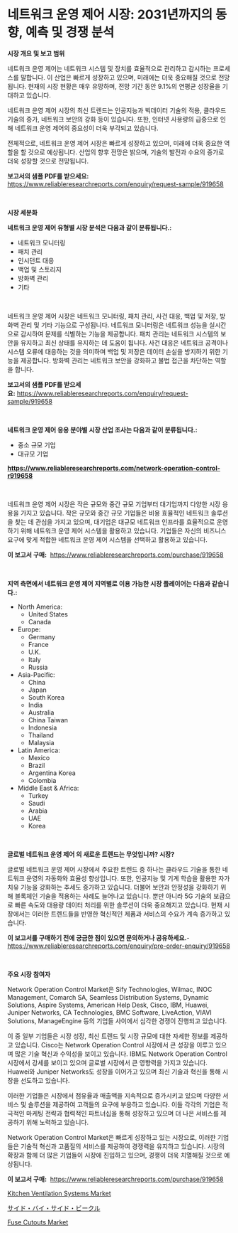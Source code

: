 <p><h1>네트워크 운영 제어 시장: 2031년까지의 동향, 예측 및 경쟁 분석</h1></p><p><strong>시장 개요 및 보고 범위</strong></p>
<p><p>네트워크 운영 제어는 네트워크 시스템 및 장치를 효율적으로 관리하고 감시하는 프로세스를 말합니다. 이 산업은 빠르게 성장하고 있으며, 미래에는 더욱 중요해질 것으로 전망됩니다. 현재의 시장 현황은 매우 유망하며, 전망 기간 동안 9.1%의 연평균 성장율을 기대하고 있습니다.</p><p>네트워크 운영 제어 시장의 최신 트렌드는 인공지능과 빅데이터 기술의 적용, 클라우드 기술의 증가, 네트워크 보안의 강화 등이 있습니다. 또한, 인터넷 사용량의 급증으로 인해 네트워크 운영 제어의 중요성이 더욱 부각되고 있습니다.</p><p>전체적으로, 네트워크 운영 제어 시장은 빠르게 성장하고 있으며, 미래에 더욱 중요한 역할을 할 것으로 예상됩니다. 산업의 향후 전망은 밝으며, 기술의 발전과 수요의 증가로 더욱 성장할 것으로 전망됩니다.</p></p>
<p><strong>보고서의 샘플 PDF를 받으세요:</strong> <a href="https://www.reliableresearchreports.com/enquiry/request-sample/919658">https://www.reliableresearchreports.com/enquiry/request-sample/919658</a></p>
<p>&nbsp;</p>
<p><strong>시장 세분화</strong></p>
<p><strong>네트워크 운영 제어 유형별 시장 분석은 다음과 같이 분류됩니다.:</strong></p>
<p><ul><li>네트워크 모니터링</li><li>패치 관리</li><li>인시던트 대응</li><li>백업 및 스토리지</li><li>방화벽 관리</li><li>기타</li></ul></p>
<p>&nbsp;</p>
<p><p>네트워크 운영 제어 시장은 네트워크 모니터링, 패치 관리, 사건 대응, 백업 및 저장, 방화벽 관리 및 기타 기능으로 구성됩니다. 네트워크 모니터링은 네트워크 성능을 실시간으로 감시하여 문제를 식별하는 기능을 제공합니다. 패치 관리는 네트워크 시스템의 보안을 유지하고 최신 상태를 유지하는 데 도움이 됩니다. 사건 대응은 네트워크 공격이나 시스템 오류에 대응하는 것을 의미하며 백업 및 저장은 데이터 손실을 방지하기 위한 기능을 제공합니다. 방화벽 관리는 네트워크 보안을 강화하고 불법 접근을 차단하는 역할을 합니다.</p></p>
<p><strong>보고서의 샘플 PDF를 받으세요:</strong>&nbsp;<a href="https://www.reliableresearchreports.com/enquiry/request-sample/919658">https://www.reliableresearchreports.com/enquiry/request-sample/919658</a></p>
<p>&nbsp;</p>
<p><strong> 네트워크 운영 제어 응용 분야별 시장 산업 조사는 다음과 같이 분류됩니다.:</strong></p>
<p><ul><li>중소 규모 기업</li><li>대규모 기업</li></ul></p>
<p><strong><a href="https://www.reliableresearchreports.com/network-operation-control-r919658">https://www.reliableresearchreports.com/network-operation-control-r919658</a></strong></p>
<p>&nbsp;</p>
<p><p>네트워크 운영 제어 시장은 작은 규모와 중간 규모 기업부터 대기업까지 다양한 시장 응용을 가지고 있습니다. 작은 규모와 중간 규모 기업들은 비용 효율적인 네트워크 솔루션을 찾는 데 관심을 가지고 있으며, 대기업은 대규모 네트워크 인프라를 효율적으로 운영하기 위해 네트워크 운영 제어 시스템을 활용하고 있습니다. 기업들은 자신의 비즈니스 요구에 맞게 적합한 네트워크 운영 제어 시스템을 선택하고 활용하고 있습니다.</p></p>
<p><strong>이 보고서 구매:</strong>&nbsp; <a href="https://www.reliableresearchreports.com/purchase/919658">https://www.reliableresearchreports.com/purchase/919658</a></p>
<p>&nbsp;</p>
<p><strong>지역 측면에서 네트워크 운영 제어 지역별로 이용 가능한 시장 플레이어는 다음과 같습니다.:</strong></p>
<p><ul>
    <li>
        North America:
        <ul>
            <li>United States</li>
            <li>Canada</li>
        </ul>
    </li>
    <li>
        Europe:
        <ul>
            <li>Germany</li>
            <li>France</li>
            <li>U.K.</li>
            <li>Italy</li>
            <li>Russia</li>
        </ul>
    </li>
    <li>
        Asia-Pacific:
        <ul>
            <li>China</li>
            <li>Japan</li>
            <li>South Korea</li>
            <li>India</li>
            <li>Australia</li>
            <li>China Taiwan</li>
            <li>Indonesia</li>
            <li>Thailand</li>
            <li>Malaysia</li>
        </ul>
    </li>
    <li>
        Latin America:
        <ul>
            <li>Mexico</li>
            <li>Brazil</li>
            <li>Argentina Korea</li>
            <li>Colombia</li>
        </ul>
    </li>
    <li>
        Middle East & Africa:
        <ul>
            <li>Turkey</li>
            <li>Saudi</li>
            <li>Arabia</li>
            <li>UAE</li>
            <li>Korea</li>
        </ul>
    </li>
    </ul></p>
<p>&nbsp;</p>
<p><strong>글로벌 네트워크 운영 제어 의 새로운 트렌드는 무엇입니까? 시장?</strong></p>
<p><p>글로벌 네트워크 운영 제어 시장에서 주요한 트렌드 중 하나는 클라우드 기술을 통한 네트워크 운영의 자동화와 효율성 향상입니다. 또한, 인공지능 및 기계 학습을 활용한 자가 치유 기능을 강화하는 추세도 증가하고 있습니다. 더불어 보안과 안정성을 강화하기 위해 블록체인 기술을 적용하는 사례도 늘어나고 있습니다. 뿐만 아니라 5G 기술의 보급으로 빠른 속도와 대용량 데이터 처리를 위한 솔루션이 더욱 중요해지고 있습니다. 현재 시장에서는 이러한 트렌드들을 반영한 혁신적인 제품과 서비스의 수요가 계속 증가하고 있습니다.</p></p>
<p><strong>이 보고서를 구매하기 전에 궁금한 점이 있으면 문의하거나 공유하세요.</strong>- <a href="https://www.reliableresearchreports.com/enquiry/pre-order-enquiry/919658">https://www.reliableresearchreports.com/enquiry/pre-order-enquiry/919658</a></p>
<p>&nbsp;</p>
<p><strong>주요 시장 참여자</strong></p>
<p><p>Network Operation Control Market은 Sify Technologies, Wilmac, INOC Management, Comarch SA, Seamless Distribution Systems, Dynamic Solutions, Aspire Systems, American Help Desk, Cisco, IBM, Huawei, Juniper Networks, CA Technologies, BMC Software, LiveAction, VIAVI Solutions, ManageEngine 등의 기업들 사이에서 심각한 경쟁이 진행되고 있습니다. </p><p>이 중 일부 기업들은 시장 성장, 최신 트렌드 및 시장 규모에 대한 자세한 정보를 제공하고 있습니다. Cisco는 Network Operation Control 시장에서 큰 성장을 이루고 있으며 많은 기술 혁신과 수익성을 보이고 있습니다. IBM도 Network Operation Control 시장에서 강세를 보이고 있으며 글로벌 시장에서 큰 영향력을 가지고 있습니다. Huawei와 Juniper Networks도 성장을 이어가고 있으며 최신 기술과 혁신을 통해 시장을 선도하고 있습니다.</p><p>이러한 기업들은 시장에서 점유율과 매출액을 지속적으로 증가시키고 있으며 다양한 서비스 및 솔루션을 제공하여 고객들의 요구에 부응하고 있습니다. 이들 각각의 기업은 적극적인 마케팅 전략과 협력적인 파트너십을 통해 성장하고 있으며 더 나은 서비스를 제공하기 위해 노력하고 있습니다.</p><p>Network Operation Control Market은 빠르게 성장하고 있는 시장으로, 이러한 기업들은 기술적 혁신과 고품질의 서비스를 제공하여 경쟁력을 유지하고 있습니다. 시장의 확장과 함께 더 많은 기업들이 시장에 진입하고 있으며, 경쟁이 더욱 치열해질 것으로 예상됩니다.</p></p>
<p><strong>이 보고서 구매:</strong>&nbsp;&nbsp;<a href="https://www.reliableresearchreports.com/purchase/919658">https://www.reliableresearchreports.com/purchase/919658</a></p>
<p><p><a href="https://github.com/lataunyatinikmelvin59ilbd0dv/Market-Research-Report-List-2/blob/main/kitchen-ventilation-systems-market.md">Kitchen Ventilation Systems Market</a></p><p><a href="https://github.com/schmahlson/Market-Research-Report-List-1/blob/main/491213522364.md">サイド・バイ・サイド・ビークル</a></p><p><a href="https://github.com/pgtimber/Market-Research-Report-List-2/blob/main/fuse-cutouts-market.md">Fuse Cutouts Market</a></p></p>